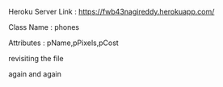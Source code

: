 

Heroku Server Link : https://fwb43nagireddy.herokuapp.com/

Class Name : phones

Attributes : pName,pPixels,pCost

revisiting the file

again and again
